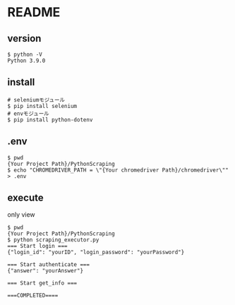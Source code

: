 # README
## version
```
$ python -V
Python 3.9.0
```

## install
```
# seleniumモジュール
$ pip install selenium
# envモジュール
$ pip install python-dotenv
```

## .env
```
$ pwd
{Your Project Path}/PythonScraping
$ echo "CHROMEDRIVER_PATH = \"{Your chromedriver Path}/chromedriver\"" > .env
```

## execute
only view
```
$ pwd
{Your Project Path}/PythonScraping
$ python scraping_executor.py
=== Start login ===
{"login_id": "yourID", "login_password": "yourPassword"}

=== Start authenticate ===
{"answer": "yourAnswer"}

=== Start get_info ===

===COMPLETED====
```